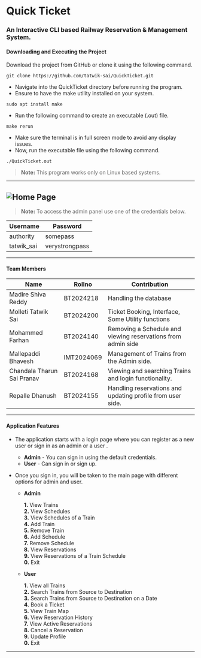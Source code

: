 # Quick Ticket
### An Interactive CLI based Railway Reservation &amp; Management System. 

#### Downloading and Executing the Project
Download the project from GitHub or clone it using the following command.

```
git clone https://github.com/tatwik-sai/QuickTicket.git
```

- Navigate into the QuickTicket directory before running the program.
- Ensure to have the make utility installed on your system.

```
sudo apt install make
```

- Run the following command to create an executable (.out) file.

```
make rerun
```

- Make sure the terminal is in full screen mode to avoid any display issues.
- Now, run the executable file using the following command.

```
./QuickTicket.out
```

>**Note:** This program works only on Linux based systems.  


---

![Home Page](https://i.ibb.co/8rSTXVk/qkt1.png)
---

>**Note:** To access the admin panel use one of the credentials below.  

| Username   | Password       |
|------------|----------------|
| authority  | somepass       |
| tatwik_sai | verystrongpass |

---

#### Team Members

| Name   | Rollno       | Contribution  |
|------------|----------------|---------|
|Madire Shiva Reddy | BT2024218 | Handling the database |
|Molleti Tatwik Sai | BT2024200 | Ticket Booking, Interface, Some Utility functions |
| Mohammed Farhan | BT2024140 | Removing a Schedule and viewing reservations from admin side |
| Mallepaddi Bhavesh | IMT2024069 | Management of Trains from the Admin side.|
| Chandala Tharun Sai Pranav | BT2024168 | Viewing and searching Trains and login functionality. |
| Repalle Dhanush | BT2024155 | Handling reservations and updating profile from user side. |

---

#### Application Features
- The application starts with a login page where you can register as a new user or sign in as an admin or a user .
    - **Admin** - You can sign in using the default credentials.
    - **User** - Can sign in or sign up.

- Once you sign in, you will be taken to the main page with different options for admin and user.
    - **Admin**
      
        **1.** View Trains  
        **2.** View Schedules  
        **3.** View Schedules of a Train  
        **4.** Add Train  
        **5.** Remove Train  
        **6.** Add Schedule  
        **7.** Remove Schedule  
        **8.** View Reservations  
        **9.** View Reservations of a Train Schedule  
        **0.** Exit

    - **User**
      
        **1.** View all Trains  
        **2.** Search Trains from Source to Destination  
        **3.** Search Trains from Source to Destination on a Date  
        **4.** Book a Ticket    
        **5.** View Train Map  
        **6.** View Reservation History   
        **7.** View Active Reservations  
        **8.** Cancel a Reservation  
        **9.** Update Profile  
        **0.** Exit  
---
